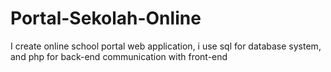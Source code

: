 # Portal-Sekolah-Online
I create online school portal web application, i use sql for database system, and php for back-end communication with front-end
